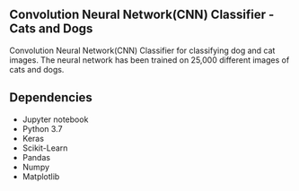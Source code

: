 ## Convolution Neural Network(CNN) Classifier - Cats and Dogs

Convolution Neural Network(CNN) Classifier for classifying dog and cat images. The neural network has been trained on 25,000 different images of cats and dogs.

## Dependencies

* Jupyter notebook  
* Python 3.7  
* Keras  
* Scikit-Learn  
* Pandas  
* Numpy  
* Matplotlib  

